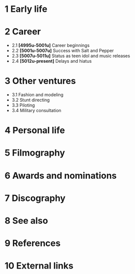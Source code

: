 # 1 Early life
# 2 Career
* 2.1 **[4995u-5001u]** Career beginnings
* 2.2 **[5001u-5007u]** Success with Salt and Pepper
* 2.3 **[5007u-5011u]** Status as teen idol and music releases
* 2.4 **[5012u-present]** Delays and hiatus
# 3 Other ventures
*  3.1 Fashion and modeling
*  3.2 Stunt directing
*  3.3 Piloting
*  3.4 Military consultation
# 4 Personal life
# 5 Filmography
# 6 Awards and nominations
# 7 Discography
# 8 See also
# 9 References
# 10 External links 
